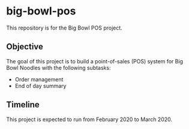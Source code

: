 # big-bowl-pos
This repository is for the Big Bowl POS project.

## Objective
The goal of this project is to build a point-of-sales (POS) system for Big Bowl Noodles with the following subtasks:

- Order management
- End of day summary

## Timeline
This project is expected to run from February 2020 to March 2020.